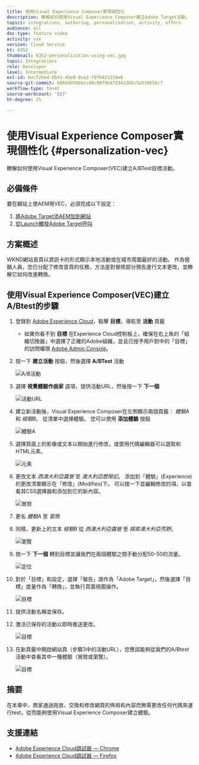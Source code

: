 ```yaml
---
title: 使用Visual Experience Composer實現個性化
description: 瞭解如何使用Visual Experience Composer建立Adobe Target活動。
topics: integrations, authoring, personalization, activity, offers
audience: all
doc-type: feature video
activity: use
version: Cloud Service
kt: 6352
thumbnail: 6352-personalization-using-vec.jpg
topic: Integrations
role: Developer
level: Intermediate
exl-id: becf2bed-0541-45e8-9ce2-f9fb023234e0
source-git-commit: b069d958bbcc40c0079e87d342db6c5e53055bc7
workflow-type: tm+mt
source-wordcount: '517'
ht-degree: 1%

---
```


# 使用Visual Experience Composer實現個性化 {#personalization-vec}

瞭解如何使用Visual Experience Composer(VEC)建立A/BTest目標活動。

## 必備條件

要在網站上使AEM用VEC，必須完成以下設定：

1. [將Adobe Target添AEM加到網站](./add-target-launch-extension.md)
1. [從Launch觸發Adobe Target呼叫](./load-and-fire-target.md)

## 方案概述

WKND網站首頁以資訊卡的形式顯示本地活動或在城市周圍最好的活動。 作為營銷人員，您已分配了修改首頁的任務，方法是對冒險部分預告進行文本更改，並瞭解它如何改進轉換。

## 使用Visual Experience Composer(VEC)建立A/Btest的步驟

1. 登錄到 [Adobe Experience Cloud](https://experience.adobe.com/)，點擊 __目標__，導航至 __活動__ 頁籤

   + 如果你看不到 __目標__ 在Experience Cloud控制板上，確保在右上角的「組織切換器」中選擇了正確的Adobe組織，並且已授予用戶對中的「目標」的訪問權限 [Adobe Admin Console](https://adminconsole.adobe.com/)。

1. 按一下 **建立活動** 按鈕，然後選擇 **A/BTest** 活動

   ![A/B活動](assets/ab-target-activity.png)

1. 選擇 **視覺體驗作曲家** 選項，提供活動URL，然後按一下 **下一個**

   ![活動URL](assets/ab-test-url.png)

1. 建立新活動後，Visual Experience Composer在左側顯示兩個頁籤： *體驗A* 和 *經驗B*。 從清單中選擇體驗。 您可以使用 **添加體驗** 按鈕

   ![體驗A](assets/experience.png)

1. 選擇頁面上的影像或文本以開始進行修改，或使用代碼編輯器可以選取和HTML元素。

   ![元素](assets/select-element.png)

1. 更改文本 *西澳大利亞露營* 至 *澳大利亞歷險記*。 添加到「體驗」(Experience)的更改清單顯示在「修改」(Modifies)下。 可以按一下並編輯修改的項，以查看其CSS選擇器和添加到它的新內容。

   ![冒險](assets/adventures.png)

1. 更名 *體驗A* 至 *冒險*
1. 同樣，更新上的文本 *經驗B* 從 *西澳大利亞露營* 至 *探索澳大利亞荒野*。

   ![瀏覽](assets/explore.png)

1. 按一下 **下一個** 轉到目標並讓我們在兩個體驗之間手動分配50-50的流量。

   ![定位](assets/targeting.png)

1. 對於「目標」和設定，選擇「報告」源作為「Adobe Target」，然後選擇「目標」度量作為「轉換」，並執行頁面視圖操作。

   ![目標](assets/goals.png)

1. 提供活動名稱並保存。
1. 激活已保存的活動以即時推送更改。

   ![目標](assets/activate.png)

1. 在新頁籤中開啟網站頁（步驟3中的活動URL），您應該能夠從我們的A/Btest活動中查看其中一種體驗（冒險或瀏覽）。

   ![目標](assets/publish.png)

## 摘要

在本章中，商家通過拖放、交換和修改網頁的佈局和內容而無需更改任何代碼來運行test，從而能夠使用Visual Experience Composer建立體驗。

## 支援連結

+ [Adobe Experience Cloud調試器 — Chrome](https://chrome.google.com/webstore/detail/adobe-experience-cloud-de/ocdmogmohccmeicdhlhhgepeaijenapj)
+ [Adobe Experience Cloud調試器 — Firefox](https://addons.mozilla.org/en-US/firefox/addon/adobe-experience-platform-dbg/)
